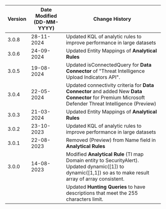 | **Version** | **Date Modified (DD-MM-YYYY)** | **Change History**                          |
|-------------|--------------------------------|---------------------------------------------|
| 3.0.8       | 28-11-2024                     | Updated KQL of analytic rules to improve performance in large datasets       |
| 3.0.6		  | 24-09-2024					   | Updated Entity Mappings of **Analytical Rules** 				 			  |
| 3.0.5       | 19-08-2024                     | Updated isConnectedQuery for **Data Connector** of "Threat Intelligence Upload Indicators API". |
| 3.0.4       | 22-05-2024                     | Updated connectivity criteria for **Data Connector** and added New **Data Connector** for Premium Microsoft Defender Threat Intelligence (Preview)   					  |
| 3.0.3		  | 21-03-2024					   | Updated Entity Mappings of **Analytical Rules**				 			  |
| 3.0.2       | 23-10-2023                     | Updated KQL of analytic rules to improve performance in large datasets 	  |
| 3.0.1       | 22-08-2023                     | Removed (Preview) from Name field in **Analytical Rules** |
| 3.0.0       | 14-08-2023                     | Modified **Analytical Rule** (TI map Domain entity to SecurityAlert). Updated dynamic([1]) to dynamic([1,1]) so as to make result array of array consistent.   |
|             |                                | Updated **Hunting Queries** to have descriptions that meet the 255 characters limit.      |
